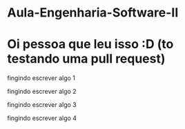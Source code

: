 # Aula-Engenharia-Software-II

# Oi pessoa que leu isso :D (to testando uma pull request)

fingindo escrever algo 1

fingindo escrever algo 2

fingindo escrever algo 3

fingindo escrever algo 4

